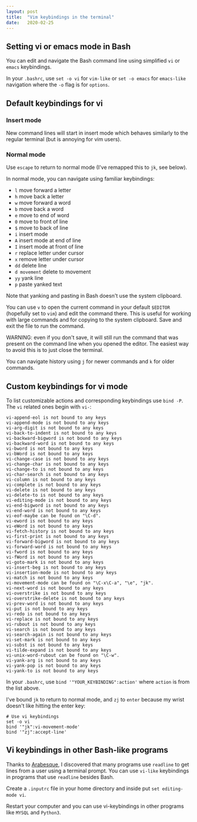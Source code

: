 ```yaml
---
layout: post
title:  "Vim keybindings in the terminal"
date:   2020-02-25
---
```


## Setting vi or emacs mode in Bash
You can edit and navigate the Bash command line using simplified `vi` or `emacs` keybindings.

In your `.bashrc`, use `set -o vi` for `vim-like` or `set -o emacs` for `emacs-like` navigation where the `-o` flag is for `options`.

## Default keybindings for vi
### Insert mode
New command lines will start in insert mode which behaves similarly to the regular terminal (but is annoying for vim users).

### Normal mode
Use `escape` to return to normal mode (I've remapped this to `jk`, see below).

In normal mode, you can navigate using familiar keybindings:

- `l` move forward a letter
- `h` move back a letter
- `w` move forward a word
- `b` move back a word
- `e` move to end of word
- `0` move to front of line
- `$` move to back of line
- `i` insert mode
- `A` insert mode at end of line
- `I` insert mode at front of line
- `r` replace letter under cursor
- `x` remove letter under cursor
- `dd` delete line
- `d movement` delete to movement
- `yy` yank line
- `p` paste yanked text

Note that yanking and pasting in Bash doesn't use the system clipboard.

You can use `v` to open the current command in your default `$EDITOR` (hopefully set to `vim`) and edit the command there. This is useful for working with large commands and for copying to the system clipboard. Save and exit the file to run the command.

WARNING: even if you don't save, it will still run the command that was present on the command line when you opened the editor. The easiest way to avoid this is to just close the terminal.

You can navigate history using `j` for newer commands and `k` for older commands.

## Custom keybindings for vi mode
To list customizable actions and corresponding keybindings use `bind -P`. The `vi` related ones begin with `vi-`:

```
vi-append-eol is not bound to any keys
vi-append-mode is not bound to any keys
vi-arg-digit is not bound to any keys
vi-back-to-indent is not bound to any keys
vi-backward-bigword is not bound to any keys
vi-backward-word is not bound to any keys
vi-bword is not bound to any keys
vi-bWord is not bound to any keys
vi-change-case is not bound to any keys
vi-change-char is not bound to any keys
vi-change-to is not bound to any keys
vi-char-search is not bound to any keys
vi-column is not bound to any keys
vi-complete is not bound to any keys
vi-delete is not bound to any keys
vi-delete-to is not bound to any keys
vi-editing-mode is not bound to any keys
vi-end-bigword is not bound to any keys
vi-end-word is not bound to any keys
vi-eof-maybe can be found on "\C-d".
vi-eword is not bound to any keys
vi-eWord is not bound to any keys
vi-fetch-history is not bound to any keys
vi-first-print is not bound to any keys
vi-forward-bigword is not bound to any keys
vi-forward-word is not bound to any keys
vi-fword is not bound to any keys
vi-fWord is not bound to any keys
vi-goto-mark is not bound to any keys
vi-insert-beg is not bound to any keys
vi-insertion-mode is not bound to any keys
vi-match is not bound to any keys
vi-movement-mode can be found on "\C-x\C-a", "\e", "jk".
vi-next-word is not bound to any keys
vi-overstrike is not bound to any keys
vi-overstrike-delete is not bound to any keys
vi-prev-word is not bound to any keys
vi-put is not bound to any keys
vi-redo is not bound to any keys
vi-replace is not bound to any keys
vi-rubout is not bound to any keys
vi-search is not bound to any keys
vi-search-again is not bound to any keys
vi-set-mark is not bound to any keys
vi-subst is not bound to any keys
vi-tilde-expand is not bound to any keys
vi-unix-word-rubout can be found on "\C-w".
vi-yank-arg is not bound to any keys
vi-yank-pop is not bound to any keys
vi-yank-to is not bound to any keys
```

In your `.bashrc`, use `bind '"YOUR_KEYBINDING":action'` where `action` is from the list above.

I've bound `jk` to return to normal mode, and `zj` to `enter` because my wrist doesn't like hitting the enter key:

```
# Use vi keybindings
set -o vi
bind '"jk":vi-movement-mode'
bind '"zj":accept-line'
```

## Vi keybindings in other Bash-like programs
Thanks to [Arabesque](https://sanctum.geek.nz/arabesque/vi-mode-in-bash/), I discovered that many programs use `readline` to get lines from a user using a terminal prompt. You can use `vi-like` keybindings in programs that use `readline` besides Bash.

Create a `.inputrc` file in your home directory and inside put `set editing-mode vi`.

Restart your computer and you can use vi-keybindings in other programs like `MYSQL` and `Python3`.
